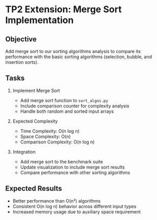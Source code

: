 # TP2 Extension: Merge Sort Implementation

## Objective
Add merge sort to our sorting algorithms analysis to compare its performance with the basic sorting algorithms (selection, bubble, and insertion sorts).

## Tasks

1. Implement Merge Sort
   - Add merge sort function to `sort_algos.py`
   - Include comparison counter for complexity analysis
   - Handle both random and sorted input arrays

2. Expected Complexity
   - Time Complexity: O(n log n)
   - Space Complexity: O(n)
   - Comparison Complexity: O(n log n)

3. Integration
   - Add merge sort to the benchmark suite
   - Update visualization to include merge sort results
   - Compare performance with other sorting algorithms

## Expected Results
- Better performance than O(n²) algorithms
- Consistent O(n log n) behavior across different input types
- Increased memory usage due to auxiliary space requirement
